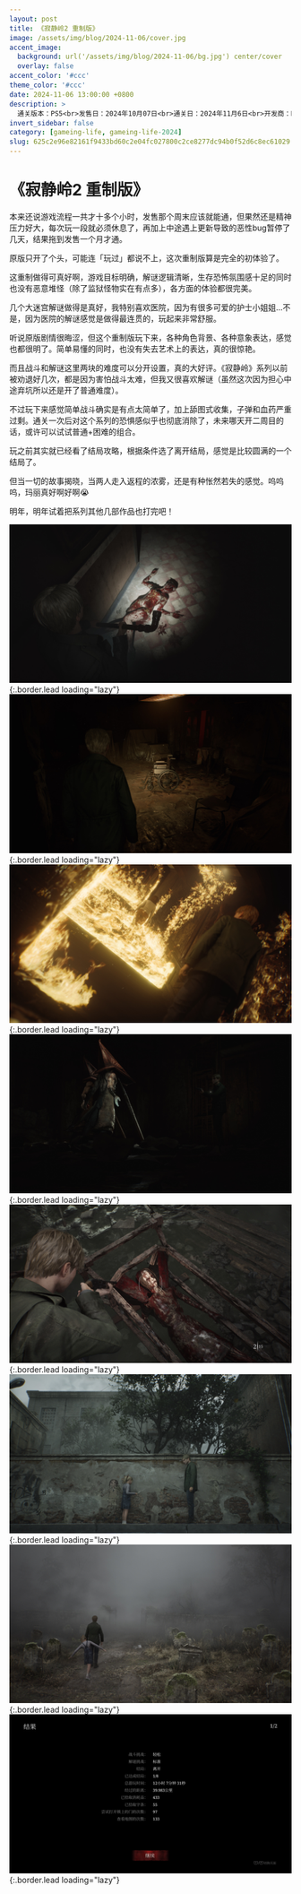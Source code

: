 ```yaml
---
layout: post
title: 《寂静岭2 重制版》
image: /assets/img/blog/2024-11-06/cover.jpg
accent_image: 
  background: url('/assets/img/blog/2024-11-06/bg.jpg') center/cover
  overlay: false
accent_color: '#ccc'
theme_color: '#ccc'
date: 2024-11-06 13:00:00 +0800
description: >
  通关版本：PS5<br>发售日：2024年10月07日<br>通关日：2024年11月6日<br>开发商：Bloober<br>发行商：KONAMI
invert_sidebar: false
category: [gameing-life, gameing-life-2024]
slug: 625c2e96e82161f9433bd60c2e04fc027800c2ce8277dc94b0f52d6c8ec61029
---
```


# 《寂静岭2 重制版》

本来还说游戏流程一共才十多个小时，发售那个周末应该就能通，但果然还是精神压力好大，每次玩一段就必须休息了，再加上中途遇上更新导致的恶性bug暂停了几天，结果拖到发售一个月才通。

原版只开了个头，可能连「玩过」都说不上，这次重制版算是完全的初体验了。

这重制做得可真好啊，游戏目标明确，解谜逻辑清晰，生存恐怖氛围感十足的同时也没有恶意堆怪（除了监狱怪物实在有点多），各方面的体验都很完美。

几个大迷宫解谜做得是真好，我特别喜欢医院，因为有很多可爱的护士小姐姐...不是，因为医院的解谜感觉是做得最连贯的，玩起来非常舒服。

听说原版剧情很晦涩，但这个重制版玩下来，各种角色背景、各种意象表达，感觉也都很明了。简单易懂的同时，也没有失去艺术上的表达，真的很惊艳。

而且战斗和解谜这里两块的难度可以分开设置，真的大好评。《寂静岭》系列以前被劝退好几次，都是因为害怕战斗太难，但我又很喜欢解谜（虽然这次因为担心中途弃坑所以还是开了普通难度）。

不过玩下来感觉简单战斗确实是有点太简单了，加上舔图式收集，子弹和血药严重过剩。通关一次后对这个系列的恐惧感似乎也彻底消除了，未来哪天开二周目的话，或许可以试试普通+困难的组合。

玩之前其实就已经看了结局攻略，根据条件选了离开结局，感觉是比较圆满的一个结局了。

但当一切的故事揭晓，当两人走入返程的浓雾，还是有种怅然若失的感觉。呜呜呜，玛丽真好啊好啊😭

明年，明年试着把系列其他几部作品也打完吧！

![](/assets/img/blog/2024-11-06/1.jpg){:.border.lead loading="lazy"}
![](/assets/img/blog/2024-11-06/2.jpg){:.border.lead loading="lazy"}
![](/assets/img/blog/2024-11-06/3.jpg){:.border.lead loading="lazy"}
![](/assets/img/blog/2024-11-06/4.jpg){:.border.lead loading="lazy"}
![](/assets/img/blog/2024-11-06/5.jpg){:.border.lead loading="lazy"}
![](/assets/img/blog/2024-11-06/6.jpg){:.border.lead loading="lazy"}
![](/assets/img/blog/2024-11-06/7.jpg){:.border.lead loading="lazy"}
![](/assets/img/blog/2024-11-06/8.jpg){:.border.lead loading="lazy"}